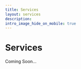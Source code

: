 ```yaml
---
title: Services
layout: services
description: 
intro_image_hide_on_mobile: true
---
```


# Services
Coming Soon...
